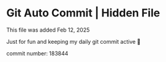 # Git Auto Commit | Hidden File

This file was added Feb 12, 2025

Just for fun and keeping my daily git commit active 🤪

commit number: 183844
